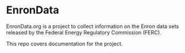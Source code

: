 # EnronData

EnronData.org is a project to collect information on the Enron data sets released by the Federal Energy Regulatory Commission (FERC).

This repo covers documentation for the project.
